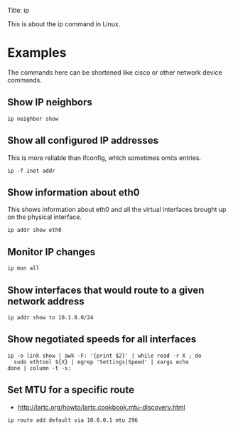 Title: ip

This is about the ip command in Linux.

# Examples
The commands here can be shortened like cisco or other network device commands.

## Show IP neighbors

```
ip neighbor show
```

## Show all configured IP addresses
This is more reliable than ifconfig, which sometimes omits entries.

```
ip -f inet addr
```

## Show information about eth0
This shows information about eth0 and all the virtual interfaces brought up on the physical interface.

```
ip addr show eth0
```

## Monitor IP changes

```
ip mon all
```

## Show interfaces that would route to a given network address

```
ip addr show to 10.1.8.0/24
```

## Show negotiated speeds for all interfaces

```
ip -o link show | awk -F: '{print $2}' | while read -r X ; do
  sudo ethtool ${X} | egrep 'Settings|Speed' | xargs echo
done | column -t -s:
```

## Set MTU for a specific route

- <http://lartc.org/howto/lartc.cookbook.mtu-discovery.html>

```
ip route add default via 10.0.0.1 mtu 296
```

